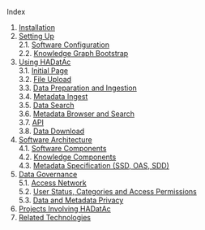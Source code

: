 Index

1. [Installation](https://github.com/paulopinheiro1234/hadatac/wiki/HADatAc-User-Guide#1-installing-hadatac)  
2. [Setting Up](https://github.com/paulopinheiro1234/hadatac/wiki/HADatAc-User-Guide#2-setting-up-hadatac)  
  2.1. [Software Configuration](https://github.com/paulopinheiro1234/hadatac/wiki/2.1.-Software-Configuration)  
  2.2. [Knowledge Graph Bootstrap](https://github.com/paulopinheiro1234/hadatac/wiki/2.2.-Knowledge-Graph-Bootstrap)  
3. [Using HADatAc](https://github.com/paulopinheiro1234/hadatac/wiki/HADatAc-User-Guide#3-using-hadatac)  
  3.1. [Initial Page](https://github.com/paulopinheiro1234/hadatac/wiki/3.1.-Initial-Page)  
  3.2. [File Upload](https://github.com/paulopinheiro1234/hadatac/wiki/3.2.-File-Upload)  
  3.3. [Data Preparation and Ingestion](https://github.com/paulopinheiro1234/hadatac/wiki/3.3.-Data-Preparation-and-Ingestion)  
  3.4. [Metadata Ingest](https://github.com/paulopinheiro1234/hadatac/wiki/3.4.-Metadata-Ingest)  
  3.5. [Data Search](https://github.com/paulopinheiro1234/hadatac/wiki/3.5.-Data-Search)  
  3.6. [Metadata Browser and Search](https://github.com/paulopinheiro1234/hadatac/wiki/3.6.-Metadata-Browser-and-Search)  
  3.7. [API](https://github.com/paulopinheiro1234/hadatac/wiki/3.7.-API)  
  3.8. [Data Download](https://github.com/paulopinheiro1234/hadatac/wiki/3.8.-Data-Download)  
4. [Software Architecture](https://github.com/paulopinheiro1234/hadatac/wiki/HADatAc-User-Guide#4-software-architecture-and-knowledge-specification)  
  4.1. [Software Components](https://github.com/paulopinheiro1234/hadatac/wiki/4.1.-Software-Components)   
  4.2. [Knowledge Components](https://github.com/paulopinheiro1234/hadatac/wiki/4.2.-Knowledge-Components)  
  4.3. [Metadata Specification (SSD, OAS, SDD)](https://github.com/paulopinheiro1234/hadatac/wiki/4.3.-Metadata-Specification-(SSD,-OAS,-SDD))  
5. [Data Governance](https://github.com/paulopinheiro1234/hadatac/wiki/HADatAc-User-Guide#5-data-governance)  
  5.1. [Access Network](https://github.com/paulopinheiro1234/hadatac/wiki/5.1.-Access-Network)  
  5.2. [User Status, Categories and Access Permissions](https://github.com/paulopinheiro1234/hadatac/wiki/5.2.-User-Status,-Categories-and-Access-Permissions)  
  5.3. [Data and Metadata Privacy](https://github.com/paulopinheiro1234/hadatac/wiki/5.3.-Data-and-Metadata-Privacy)  
6. [Projects Involving HADatAc](https://github.com/paulopinheiro1234/hadatac/wiki/HADatAc-User-Guide#6-projects-involved-with-hadatac)  
7. [Related Technologies](https://github.com/paulopinheiro1234/hadatac/wiki/HADatAc-User-Guide#7-other-products-and-technologies-related-to-hadatac) 